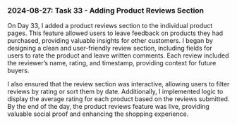 ### 2024-08-27: Task 33 - Adding Product Reviews Section

On Day 33, I added a product reviews section to the individual product pages. This feature allowed users to leave feedback on products they had purchased, providing valuable insights for other customers. I began by designing a clean and user-friendly review section, including fields for users to rate the product and leave written comments. Each review included the reviewer’s name, rating, and timestamp, providing context for future buyers.

I also ensured that the review section was interactive, allowing users to filter reviews by rating or sort them by date. Additionally, I implemented logic to display the average rating for each product based on the reviews submitted. By the end of the day, the product reviews feature was live, providing valuable social proof and enhancing the shopping experience.
